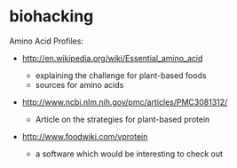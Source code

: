 biohacking
==========







Amino Acid Profiles:




* http://en.wikipedia.org/wiki/Essential_amino_acid
  * explaining the challenge for plant-based foods
  * sources for amino acids

* http://www.ncbi.nlm.nih.gov/pmc/articles/PMC3081312/
  * Article on the strategies for plant-based protein
* http://www.foodwiki.com/vprotein
  * a software which would be interesting to check out



